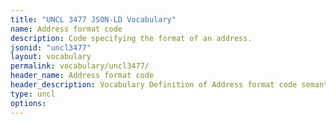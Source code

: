 ```yaml
---
title: "UNCL 3477 JSON-LD Vocabulary"
name: Address format code
description: Code specifying the format of an address.
jsonid: "uncl3477"
layout: vocabulary
permalink: vocabulary/uncl3477/
header_name: Address format code
header_description: Vocabulary Definition of Address format code semantics in HTML format. JSON-LD format is available at [uncl3477.jsonld](https://edi3.org/vocabulary/uncl3477.jsonld)
type: uncl
options:
---
```

